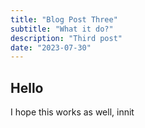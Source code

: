 ```yaml
---
title: "Blog Post Three"
subtitle: "What it do?"
description: "Third post"
date: "2023-07-30"
---
```


## Hello

I hope this works as well, innit
